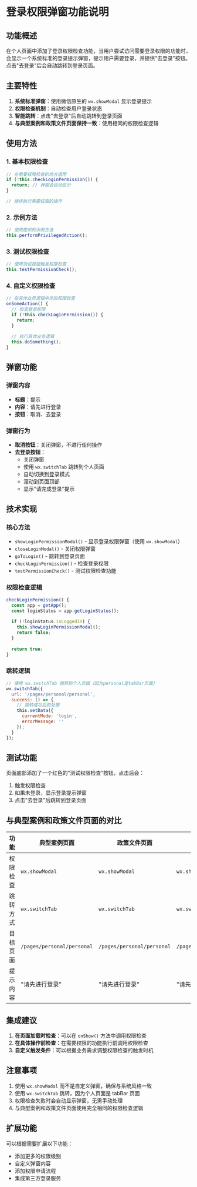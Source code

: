 # 登录权限弹窗功能说明

## 功能概述

在个人页面中添加了登录权限检查功能，当用户尝试访问需要登录权限的功能时，会显示一个系统标准的登录提示弹窗，提示用户需要登录，并提供"去登录"按钮。点击"去登录"后会自动跳转到登录页面。

## 主要特性

1. **系统标准弹窗**：使用微信原生的 `wx.showModal` 显示登录提示
2. **权限检查机制**：自动检查用户登录状态
3. **智能跳转**：点击"去登录"后自动跳转到登录页面
4. **与典型案例和政策文件页面保持一致**：使用相同的权限检查逻辑

## 使用方法

### 1. 基本权限检查

```javascript
// 在需要权限检查的地方调用
if (!this.checkLoginPermission()) {
  return; // 弹窗会自动显示
}

// 继续执行需要权限的操作
```

### 2. 示例方法

```javascript
// 使用提供的示例方法
this.performPrivilegedAction();
```

### 3. 测试权限检查

```javascript
// 使用测试按钮触发权限检查
this.testPermissionCheck();
```

### 4. 自定义权限检查

```javascript
// 在具体业务逻辑中添加权限检查
onSomeAction() {
  // 检查登录权限
  if (!this.checkLoginPermission()) {
    return;
  }
  
  // 执行具体业务逻辑
  this.doSomething();
}
```

## 弹窗功能

### 弹窗内容
- **标题**：提示
- **内容**：请先进行登录
- **按钮**：取消、去登录

### 弹窗行为
- **取消按钮**：关闭弹窗，不进行任何操作
- **去登录按钮**：
  - 关闭弹窗
  - 使用 `wx.switchTab` 跳转到个人页面
  - 自动切换到登录模式
  - 滚动到页面顶部
  - 显示"请完成登录"提示

## 技术实现

### 核心方法
- `showLoginPermissionModal()` - 显示登录权限弹窗（使用 `wx.showModal`）
- `closeLoginModal()` - 关闭权限弹窗
- `goToLogin()` - 跳转到登录页面
- `checkLoginPermission()` - 检查登录权限
- `testPermissionCheck()` - 测试权限检查功能

### 权限检查逻辑
```javascript
checkLoginPermission() {
  const app = getApp();
  const loginStatus = app.getLoginStatus();
  
  if (!loginStatus.isLoggedIn) {
    this.showLoginPermissionModal();
    return false;
  }
  
  return true;
}
```

### 跳转逻辑
```javascript
// 使用 wx.switchTab 跳转到个人页面（因为personal是tabBar页面）
wx.switchTab({
  url: '/pages/personal/personal',
  success: () => {
    // 跳转成功后的处理
    this.setData({
      currentMode: 'login',
      errorMessage: ''
    });
  }
});
```

## 测试功能

页面底部添加了一个红色的"测试权限检查"按钮，点击后会：
1. 触发权限检查
2. 如果未登录，显示登录提示弹窗
3. 点击"去登录"后跳转到登录页面

## 与典型案例和政策文件页面的对比

| 功能 | 典型案例页面 | 政策文件页面 | 个人页面 |
|------|-------------|-------------|----------|
| 权限检查 | `wx.showModal` | `wx.showModal` | `wx.showModal` |
| 跳转方式 | `wx.switchTab` | `wx.switchTab` | `wx.switchTab` |
| 目标页面 | `/pages/personal/personal` | `/pages/personal/personal` | `/pages/personal/personal` |
| 提示内容 | "请先进行登录" | "请先进行登录" | "请先进行登录" |

## 集成建议

1. **在页面加载时检查**：可以在 `onShow()` 方法中调用权限检查
2. **在具体操作前检查**：在需要权限的功能执行前调用权限检查
3. **自定义触发条件**：可以根据业务需求调整权限检查的触发时机

## 注意事项

1. 使用 `wx.showModal` 而不是自定义弹窗，确保与系统风格一致
2. 使用 `wx.switchTab` 跳转，因为个人页面是 tabBar 页面
3. 权限检查失败时会自动显示弹窗，无需手动处理
4. 与典型案例和政策文件页面使用完全相同的权限检查逻辑

## 扩展功能

可以根据需要扩展以下功能：
- 添加更多的权限级别
- 自定义弹窗内容
- 添加权限申请流程
- 集成第三方登录服务
